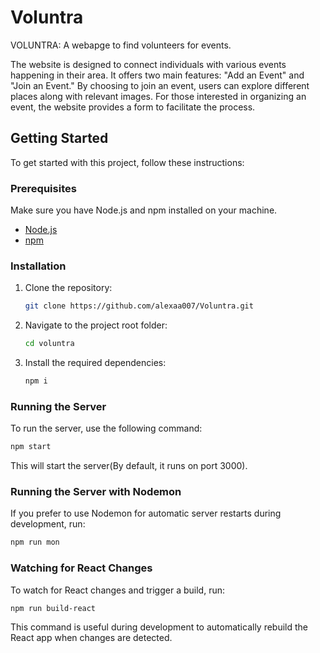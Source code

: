 # Voluntra
VOLUNTRA: A webapge to find volunteers for events.

The website is designed to connect individuals with various events happening in their area. It offers two main features: "Add an Event" and "Join an Event." By choosing to join an event, users can explore different places along with relevant images.
For those interested in organizing an event, the website provides a form to facilitate the process.

## Getting Started

To get started with this project, follow these instructions:

### Prerequisites

Make sure you have Node.js and npm installed on your machine.

- [Node.js](https://nodejs.org/)
- [npm](https://www.npmjs.com/)

### Installation

1. Clone the repository:

   ```bash
   git clone https://github.com/alexaa007/Voluntra.git
   ```

2. Navigate to the project root folder:

   ```bash
   cd voluntra
   ```

3. Install the required dependencies:

   ```bash
   npm i
   ```

### Running the Server

To run the server, use the following command:

```bash
npm start
```

This will start the server(By default, it runs on port 3000).

### Running the Server with Nodemon

If you prefer to use Nodemon for automatic server restarts during development, run:

```bash
npm run mon
```

### Watching for React Changes

To watch for React changes and trigger a build, run:

```bash
npm run build-react
```

This command is useful during development to automatically rebuild the React app when changes are detected.
